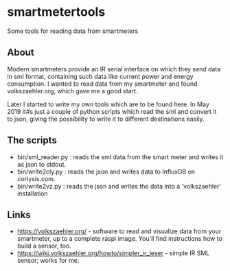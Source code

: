 # smartmetertools
Some tools for reading data from smartmeters

## About
Modern smartmeters provide an IR serial interface on which they send
data in sml format, containing such data like current power and energy
consumption. I wanted to read data from my smartmeter and found
volkszaehler.org, which gave me a good start.

Later I started to write my own tools which are to be found here. In May
2019 it#s just a couple of python scripts which read the sml and convert it
to json, giving the possibility to write it to different destinations
easily.

## The scripts

* bin/sml_reader.py : reads the sml data from the smart meter and writes it as json to stdout.
* bin/write2cly.py : reads the json and writes data to InfluxDB on corlysis.com.
* bin/write2vz.py : reads the json and writes the data into a 'volkszaehler' installation

## Links

* https://volkszaehler.org/ - software to read and visualize data from your smartmeter, up to a complete raspi image. You'll find instructions how to build a sensor, too.
* https://wiki.volkszaehler.org/howto/simpler_ir_leser - simple IR SML sensor; works for me.


